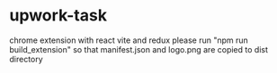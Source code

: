 # upwork-task
chrome extension with react vite and redux
please run "npm run build_extension" so that manifest.json and logo.png are copied to dist directory
